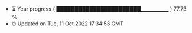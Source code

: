- ⏳ Year progress { ███████████████████████▁▁▁▁▁▁▁ } 77.73 %
- ⏰ Updated on Tue, 11 Oct 2022 17:34:53 GMT

